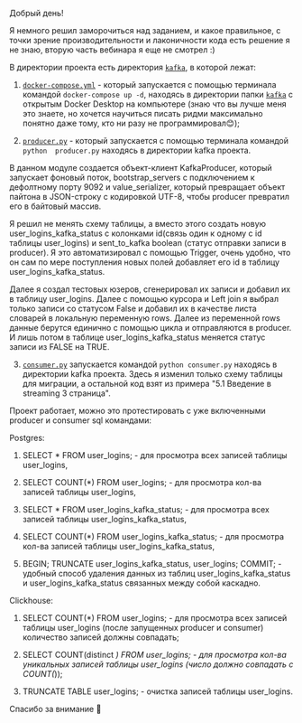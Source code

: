 Добрый день!

Я немного решил заморочиться над заданием, и какое правильное, с точки зрение производительности и 
лаконичности кода есть решение я не знаю, вторую часть вебинара я еще не смотрел :)

В директории проекта есть директория [`kafka`](kafka), в которой лежат:

1) [`docker-compose.yml`](kafka/first_study_pipeline/docker-compose.yml) - 
который запускается c помощью терминала командой `docker-compose up -d`, находясь в директории папки [`kafka`](kafka) 
с открытым Docker Desktop на компьютере (знаю что вы лучше меня это знаете, но хочется научиться писать ридми 
максимально понятно даже тому, кто ни разу не программировал😊);


2) [`producer.py`](kafka/first_study_pipeline/producer.py) - который запускается с помощью терминала командой `python 
producer.py` находясь в директории kafka проекта.

В данном модуле создается объект-клиент KafkaProducer, который запускает фоновый поток, bootstrap_servers с подключением
к дефолтному порту 9092 и value_serializer, который превращает объект пайтона в JSON-строку с кодировкой UTF-8, чтобы 
producer превратил его в байтовый массив.

Я решил не менять схему таблицы, а вместо этого создать новую user_logins_kafka_status с колонками 
id(связь один к одному с id таблицы user_logins) и sent_to_kafka boolean (статус отправки записи в producer). 
Я это автоматизировал с помощью Trigger, очень удобно, что он сам по мере поступления новых полей добавляет его id в 
таблицу user_logins_kafka_status.

Далее я создал тестовых юзеров, сгенерировал их записи и добавил их в таблицу user_logins. Далее с помощью курсора и
Left join я выбрал только записи со статусом False и добавил их в качестве листа словарей в локальную переменную rows. Далее 
из переменной rows данные берутся единично с помощью цикла и отправляются в producer. И лишь потом в таблице user_logins_kafka_status
меняется статус записи из FALSE на TRUE. 

3) [`consumer.py`](kafka/first_study_pipeline/consumer.py) запускается командой `python consumer.py` находясь в 
директории kafka проекта. Здесь я изменил только схему таблицы для миграции, а остальной код взят из примера "5.1 Введение в streaming 3 страница". 

Проект работает, можно это протестировать с уже включенными producer и consumer sql командами:

Postgres:

1) SELECT * FROM user_logins; - для просмотра всех записей таблицы user_logins,


2) SELECT COUNT(*) FROM user_logins; - для просмотра кол-ва записей таблицы user_logins,


3) SELECT * FROM user_logins_kafka_status; - для просмотра всех записей таблицы user_logins_kafka_status,


4) SELECT COUNT(*) FROM user_logins_kafka_status; - для просмотра кол-ва записей таблицы user_logins_kafka_status,

5) BEGIN;
TRUNCATE user_logins_kafka_status,
         user_logins;
COMMIT;   - удобный способ удаления данных из таблиц user_logins_kafka_status и user_logins_kafka_status связанных между
собой каскадно.

Clickhouse:

1) SELECT COUNT(*) FROM user_logins; - для просмотра всех записей таблицы user_logins (после запущенных producer и consumer)
количество записей должны совпадать;


2) SELECT COUNT(distinct *) FROM user_logins; - для просмотра кол-ва уникальных записей таблицы user_logins (число должно 
совпадать с COUNT(*));


3) TRUNCATE TABLE user_logins; - очистка записей таблицы user_logins.


Спасибо за внимание 🤗


